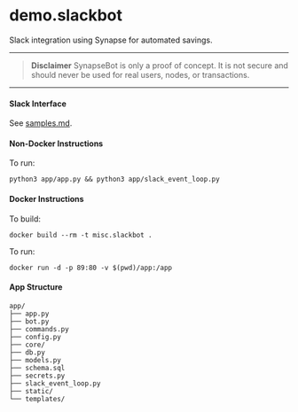 # demo.slackbot
Slack integration using Synapse for automated savings.

___
>**Disclaimer**
>SynapseBot is only a proof of concept. It is not secure and should never be used for real users, nodes, or transactions.
___

#### Slack Interface

See [samples.md](/samples.md).


#### Non-Docker Instructions

To run:
```
python3 app/app.py && python3 app/slack_event_loop.py
```

#### Docker Instructions

To build:
```
docker build --rm -t misc.slackbot .
```

To run:
```
docker run -d -p 89:80 -v $(pwd)/app:/app
```


#### App Structure

```
app/
├── app.py
├── bot.py
├── commands.py
├── config.py
├── core/
├── db.py
├── models.py
├── schema.sql
├── secrets.py
├── slack_event_loop.py
├── static/
└── templates/
```

